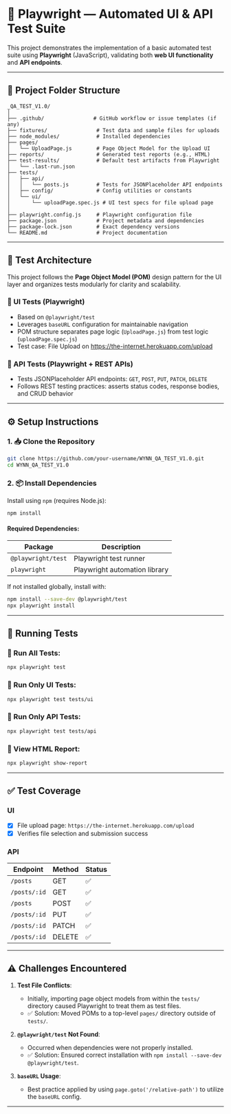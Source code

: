 
# 📁 Playwright — Automated UI & API Test Suite

This project demonstrates the implementation of a basic automated test suite using **Playwright** (JavaScript), validating both **web UI functionality** and **API endpoints**.

---

## 🧱 Project Folder Structure

```
_QA_TEST_V1.0/
│
├── .github/                # GitHub workflow or issue templates (if any)
├── fixtures/                # Test data and sample files for uploads
├── node_modules/            # Installed dependencies
├── pages/
│   └── UploadPage.js        # Page Object Model for the Upload UI
├── reports/                 # Generated test reports (e.g., HTML)
├── test-results/            # Default test artifacts from Playwright
│   └── .last-run.json
├── tests/
│   ├── api/
│   │   └── posts.js         # Tests for JSONPlaceholder API endpoints
│   ├── config/              # Config utilities or constants
│   └── ui/
│       └── uploadPage.spec.js # UI test specs for file upload page
│
├── playwright.config.js     # Playwright configuration file
├── package.json             # Project metadata and dependencies
├── package-lock.json        # Exact dependency versions
└── README.md                # Project documentation
```

---

## 🧪 Test Architecture

This project follows the **Page Object Model (POM)** design pattern for the UI layer and organizes tests modularly for clarity and scalability.

### 🔸 UI Tests (Playwright)
- Based on `@playwright/test`
- Leverages `baseURL` configuration for maintainable navigation
- POM structure separates page logic (`UploadPage.js`) from test logic (`uploadPage.spec.js`)
- Test case: File Upload on https://the-internet.herokuapp.com/upload

### 🔸 API Tests (Playwright + REST APIs)
- Tests JSONPlaceholder API endpoints: `GET`, `POST`, `PUT`, `PATCH`, `DELETE`
- Follows  REST testing practices: asserts status codes, response bodies, and CRUD behavior

---

## ⚙️ Setup Instructions

### 1. 📥 Clone the Repository

```bash
git clone https://github.com/your-username/WYNN_QA_TEST_V1.0.git
cd WYNN_QA_TEST_V1.0
```

### 2. 📦 Install Dependencies

Install using `npm` (requires Node.js):

```bash
npm install
```

#### Required Dependencies:

| Package             | Description                           |
|---------------------|---------------------------------------|
| `@playwright/test`  | Playwright test runner                |
| `playwright`        | Playwright automation library         |

If not installed globally, install with:

```bash
npm install --save-dev @playwright/test
npx playwright install
```

---

## 🚀 Running Tests

### 🔹 Run All Tests:

```bash
npx playwright test
```

### 🔹 Run Only UI Tests:

```bash
npx playwright test tests/ui
```

### 🔹 Run Only API Tests:

```bash
npx playwright test tests/api
```

### 🔹 View HTML Report:

```bash
npx playwright show-report
```

---

## ✅ Test Coverage

### UI

- [x] File upload page: `https://the-internet.herokuapp.com/upload`
- [x] Verifies file selection and submission success

### API

| Endpoint         | Method   | Status |
|------------------|----------|--------|
| `/posts`         | GET      | ✅     |
| `/posts/:id`     | GET      | ✅     |
| `/posts`         | POST     | ✅     |
| `/posts/:id`     | PUT      | ✅     |
| `/posts/:id`     | PATCH    | ✅     |
| `/posts/:id`     | DELETE   | ✅     |

---

## ⚠️ Challenges Encountered

1. **Test File Conflicts**: 
   - Initially, importing page object models from within the `tests/` directory caused Playwright to treat them as test files.
   - ✅ Solution: Moved POMs to a top-level `pages/` directory outside of `tests/`.

2. **`@playwright/test` Not Found**: 
   - Occurred when dependencies were not properly installed.
   - ✅ Solution: Ensured correct installation with `npm install --save-dev @playwright/test`.

3. **`baseURL` Usage**:
   - Best practice applied by using `page.goto('/relative-path')` to utilize the `baseURL` config.

---

